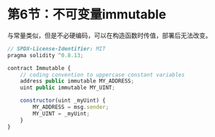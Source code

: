 # 第6节：不可变量immutable

与常量类似，但是不必硬编码，可以在构造函数时传值，部署后无法改变。

```js
// SPDX-License-Identifier: MIT
pragma solidity ^0.8.13;

contract Immutable {
    // coding convention to uppercase constant variables
    address public immutable MY_ADDRESS;
    uint public immutable MY_UINT;

    constructor(uint _myUint) {
        MY_ADDRESS = msg.sender;
        MY_UINT = _myUint;
    }
}
```

